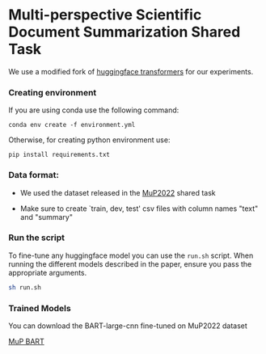# Multi-perspective Scientific Document Summarization Shared Task


We use a modified fork of [huggingface transformers](https://github.com/huggingface/transformers) for our experiments.

### Creating environment
If you are using conda use the following command: 

```
conda env create -f environment.yml
```
Otherwise, for creating python environment use:

```
pip install requirements.txt
```

### Data format:

* We used the dataset released in the [MuP2022](https://github.com/allenai/mup) shared task

* Make sure to create `train, dev, test' csv files with column names "text" and "summary"


### Run the script

To fine-tune any huggingface model you can use the `run.sh` script. When running the different models described in the paper, ensure you pass the appropriate arguments.

```sh
sh run.sh
```

### Trained Models

You can download the BART-large-cnn fine-tuned on MuP2022 dataset

[MuP BART](https://iiitaphyd-my.sharepoint.com/:f:/g/personal/ashok_urlana_research_iiit_ac_in/EsWS0bW46rpKgBzEN4g2Z14B2Uikd8xrXS7egwM_xCvJhw?e=ivZs94)
